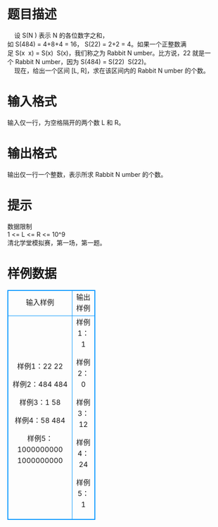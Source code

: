 # 

 
 # 题目描述 
&nbsp;&nbsp;&nbsp;&nbsp;设&nbsp;S(N&nbsp;)&nbsp;表示&nbsp;N&nbsp;的各位数字之和，如&nbsp;S(484)&nbsp;=&nbsp;4+8+4&nbsp;=&nbsp;16，&nbsp;S(22)&nbsp;=&nbsp;2+2&nbsp;=&nbsp;4。如果一个正整数满足&nbsp;S(x&nbsp;&nbsp;x)&nbsp;=&nbsp;S(x)&nbsp;&nbsp;S(x)，我们称之为&nbsp;Rabbit&nbsp;N&nbsp;umber。比方说，22&nbsp;就是一个&nbsp;Rabbit&nbsp;N&nbsp;umber，因为&nbsp;S(484)&nbsp;=&nbsp;S(22)&nbsp;&nbsp;S(22)。<BR>&nbsp;&nbsp;&nbsp;&nbsp;现在，给出一个区间&nbsp;[L,&nbsp;R]，求在该区间内的&nbsp;Rabbit&nbsp;N&nbsp;umber&nbsp;的个数。<BR> 

 
 # 输入格式 
输入仅一行，为空格隔开的两个数&nbsp;L&nbsp;和&nbsp;R。 

 
 # 输出格式 
输出仅一行一个整数，表示所求&nbsp;Rabbit&nbsp;N&nbsp;umber&nbsp;的个数。 

 
 # 提示 
数据限制<BR>1&nbsp;&lt;=&nbsp;L&nbsp;&lt;=&nbsp;R&nbsp;&lt;=&nbsp;10^9<BR>清北学堂模拟赛，第一场，第一题。 
# 样例数据
<style>
        table,table tr th, table tr td { border:1px solid #0094ff; }
        table { width: 200px; min-height: 25px; line-height: 25px; text-align: center; border-collapse: collapse;}   
    </style>
<table>
	<tr>
		<td>输入样例</td>
		<td>输出样例</td>
	</tr>
<tr><td>样例1：22 22

样例2：484 484

样例3：1 58

样例4：58 484

样例5：1000000000 1000000000
</td><td>样例1：1

样例2：0

样例3：12

样例4：24

样例5：1
</td></tr></table>
